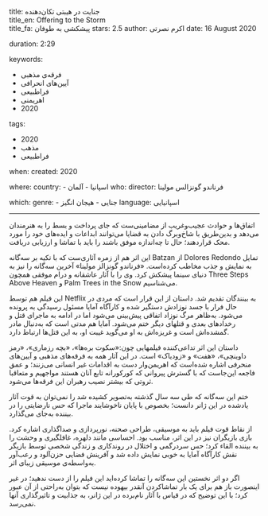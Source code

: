 
title: جنایت در هیبتی تکان‌دهنده  
title_en: Offering to the Storm  
title_fa: پیشکشی به طوفان 
stars: 2.5
author: اکرم نصرتی
date: 16 August 2020

duration: 2:29

keywords:
  - فرقه‌ی مذهبی
  - آیین‌های انحرافی
  - فراطبیعی
  - اهریمنی
  - 2020 

tags:
  - 2020
  - مذهب
  - فراطبیعی  

when:
  created: 2020

where:
  country:
    - اسپانیا
    - آلمان
who:
  director: فرناندو گونزالس مولینا

which:
  genre:
    - جنایی
    - هیجان انگیز
  language: اسپانیایی

---

اتفاق‌ها و حوادث عجیب‌وغریب از مضامینی‌ست که جای پرداخت و بسط را به هنرمندان می‌دهد و بدین‌طریق با شاخ‌وبرگ دادن به قضایا می‌توانند ابداعات و ایده‌های خود را مورد محک قراردهند؛ حال تا چه‌اندازه موفق باشند را باید با تماشا و ارزیابی دریافت.

این اثر هم از زمره آثاری‌ست که با تکیه بر سه‌گانه Batzan از Dolores Redondo تمایل به نمایش و جذب مخاطب کرده‌است. «فرناندو گونزالز مولینا» آخرین سه‌گانه را نیز به دنیای سینما پیشکش کرد. وی را با آثار عاشقانه و درام موفقی همچون Three Steps Above Heaven و Palm Trees in the Snow می‌شناسیم.

این فیلم هم توسط Netflix به بینندگان تقدیم شد. داستان از این قرار است که مردی در حال فرار با جسد نوزادش دستگیر شده و کارآگاه آمایا مسئول رسیدگی به پرونده می‌شود. به‌ظاهر مرگ نوزاد اتفاقی پیش‌بینی می‌شود اما در ادامه به ماجرای قتل و رخدادهای بعدی و قتلهای دیگر ختم می‌شود. آمایا هم مدتی‌ است که به‌دنبال مادر گمشده‌اش است و غریزه‌اش به او می‌گوید غیبت او، به این قتل‌ها ارتباط دارد.

داستان این اثر تداعی‌کننده فیلمهایی چون:«سکوت بره‌ها»، «بچه رزماری»، «رمز داوینچی»، «هفت» و «زودیاک» است. در این آثار همه به فرقه‌های مذهبی و آیین‌های منحرفی اشاره شد‌‌ه‌است که اهریمن‌وار دست به اقدامات غیر انسانی می‌زنند؛ و عمق فاجعه این‌جاست که با گسترش پیروانی که کورکورانه تابع آنان هستند مواجهیم و متعاقبا ثروتی که بیشتر نصیب رهبران‌ این فرقه‌ها می‌شود. 

ختم این سه‌گانه که طی سه سال گذشته به‌تصویر کشیده شد را نمی‌توان به قوت آثار یادشده در این ژانر دانست؛ بخصوص با پایان ناخوشایند ماجرا که حس نارضایتی را در بیننده به‌جای می‌گذارد.

از نقاط قوت فیلم باید به موسیقی، طراحی صحنه، نورپردازی و صداگذاری اشاره کرد. بازی بازیگران نیز در این اثر، مناسب بود. احساسی مانند دلهره، غافلگیری و وحشت را به بیننده القاء کرد؛ حس سردرگمی و اختلال در روندکاری و زندگی شخصی توسط بازیگر نقش کارآگاه آمایا به خوبی نمایش‌ داده شد و آفرینش فضایی حزن‌آلود و رعب‌آور به‌واسطه‌ی موسیقی زیبای اثر. 

اگر دو اثر نخستین این سه‌گانه را تماشا کرده‌اید این فیلم را از دست ندهید؛ در غیر اینصورت باز هم برای یک بار تماشاکردن آنقدر بیهوده نیست که بتوان به‌راحتی از آن عبور کرد؛ با این توضیح که در قیاس با آثار نام‌برده در این ژانر، به جذابیت و تاثیرگذاری آنها نمی‌‌رسد.